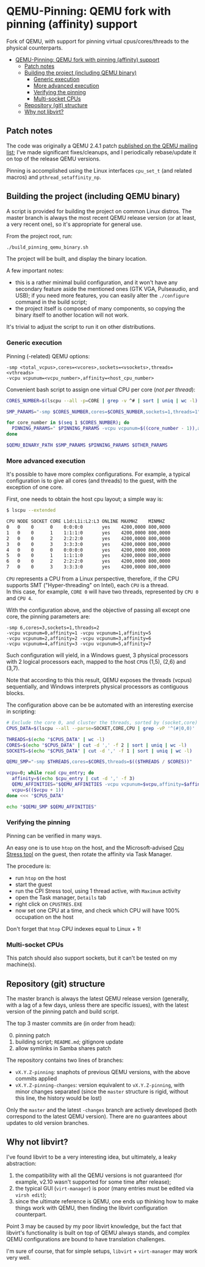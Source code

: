 # QEMU-Pinning: QEMU fork with pinning (affinity) support

Fork of QEMU, with support for pinning virtual cpus/cores/threads to the physical counterparts.

- [QEMU-Pinning: QEMU fork with pinning (affinity) support](#qemu-pinning-qemu-fork-with-pinning-affinity-support)
  - [Patch notes](#patch-notes)
  - [Building the project (including QEMU binary)](#building-the-project-including-qemu-binary)
    - [Generic execution](#generic-execution)
    - [More advanced execution](#more-advanced-execution)
    - [Verifying the pinning](#verifying-the-pinning)
    - [Multi-socket CPUs](#multi-socket-cpus)
  - [Repository (git) structure](#repository-git-structure)
  - [Why not libvirt?](#why-not-libvirt)

## Patch notes

The code was originally a QEMU 2.4.1 patch [published on the QEMU mailing list](https://www.mail-archive.com/qemu-discuss%40nongnu.org/msg02253.html); I've made significant fixes/cleanups, and I periodically rebase/update it on top of the release QEMU versions.

Pinning is accomplished using the Linux interfaces `cpu_set_t` (and related macros) and `pthread_setaffinity_np`.

## Building the project (including QEMU binary)

A script is provided for building the project on common Linux distros. The master branch is always the most recent QEMU release version (or at least, a very recent one), so it's appropriate for general use.

From the project root, run:

```sh
./build_pinning_qemu_binary.sh
```

The project will be built, and display the binary location.

A few important notes:

- this is a rather minimal build configuration, and it won't have any secondary feature aside the mentioned ones (GTK VGA, Pulseaudio, and USB); if you need more features, you can easily alter the `./configure` command in the build script;
- the project itself is composed of many components, so copying the binary itself to another location will not work.

It's trivial to adjust the script to run it on other distributions.

### Generic execution

Pinning (-related) QEMU options:

```
-smp <total_vcpus>,cores=<vcores>,sockets=<vsockets>,threads=<vthreads>
-vcpu vcpunum=<vcpu_number>,affinity=<host_cpu_number>
```

Convenient bash script to assign one virtual CPU per core (*not per thread*):

```sh
CORES_NUMBER=$(lscpu --all -p=CORE | grep -v ^# | sort | uniq | wc -l)

SMP_PARAMS="-smp $CORES_NUMBER,cores=$CORES_NUMBER,sockets=1,threads=1"

for core_number in $(seq 1 $CORES_NUMBER); do
  PINNING_PARAMS=" $PINNING_PARAMS -vcpu vcpunum=$((core_number - 1)),affinity=$((core_number - 1))"
done

$QEMU_BINARY_PATH $SMP_PARAMS $PINNING_PARAMS $OTHER_PARAMS
```

### More advanced execution

It's possible to have more complex configurations. For example, a typical configuration is to give all cores (and threads) to the guest, with the exception of one core.

First, one needs to obtain the host cpu layout; a simple way is:

```sh
$ lscpu --extended

CPU NODE SOCKET CORE L1d:L1i:L2:L3 ONLINE MAXMHZ    MINMHZ
0   0    0      0    0:0:0:0       yes    4200,0000 800,0000
1   0    0      1    1:1:1:0       yes    4200,0000 800,0000
2   0    0      2    2:2:2:0       yes    4200,0000 800,0000
3   0    0      3    3:3:3:0       yes    4200,0000 800,0000
4   0    0      0    0:0:0:0       yes    4200,0000 800,0000
5   0    0      1    1:1:1:0       yes    4200,0000 800,0000
6   0    0      2    2:2:2:0       yes    4200,0000 800,0000
7   0    0      3    3:3:3:0       yes    4200,0000 800,0000
```

`CPU` represents a CPU from a Linux perspective, therefore, if the CPU supports SMT ("Hyper-threading" on Intel), each `CPU` is a thread.  
In this case, for example, `CORE 0` will have two threads, represented by `CPU 0` and `CPU 4`.

With the configuration above, and the objective of passing all except one core, the pinning parameters are:

```
-smp 6,cores=3,sockets=1,threads=2
-vcpu vcpunum=0,affinity=1 -vcpu vcpunum=1,affinity=5
-vcpu vcpunum=2,affinity=2 -vcpu vcpunum=3,affinity=6
-vcpu vcpunum=4,affinity=3 -vcpu vcpunum=5,affinity=7
```

Such configuration will yield, in a Windows guest, 3 physical processors with 2 logical processors each, mapped to the host `CPU`s (1,5), (2,6) and (3,7).

Note that according to this this result, QEMU exposes the threads (vcpus) sequentially, and Windows interprets physical processors as contiguous blocks.

The configuration above can be be automated with an interesting exercise in scripting:

```sh
# Exclude the core 0, and cluster the threads, sorted by (socket,core)
CPUS_DATA=$(lscpu --all --parse=SOCKET,CORE,CPU | grep -vP '^(#|0,0)' | sort -t ',' -n)

THREADS=$(echo "$CPUS_DATA" | wc -l)
CORES=$(echo "$CPUS_DATA" | cut -d ',' -f 2 | sort | uniq | wc -l)
SOCKETS=$(echo "$CPUS_DATA" | cut -d ',' -f 1 | sort | uniq | wc -l)

QEMU_SMP="-smp $THREADS,cores=$CORES,threads=$(($THREADS / $CORES))"

vcpu=0; while read cpu_entry; do
  affinity=$(echo $cpu_entry | cut -d ',' -f 3)
  QEMU_AFFINITIES="$QEMU_AFFINITIES -vcpu vcpunum=$vcpu,affinity=$affinity"
  vcpu=$(($vcpu + 1))
done <<< "$CPUS_DATA"

echo "$QEMU_SMP $QEMU_AFFINITIES"
```

### Verifying the pinning

Pinning can be verified in many ways.

An easy one is to use `htop` on the host, and the Microsoft-advised [Cpu Stress tool](https://blogs.msdn.microsoft.com/vijaysk/2012/10/26/tools-to-simulate-cpu-memory-disk-load) on the guest, then rotate the affinity via Task Manager.

The procedure is:

- run `htop` on the host
- start the guest
- run the CPI Stress tool, using 1 thread active, with `Maximum` activity
- open the Task manager, `Details` tab
- right click on `CPUSTRES.EXE`
- now set one CPU at a time, and check which CPU will have 100% occupation on the host

Don't forget that `htop` CPU indexes equal to Linux + 1!

### Multi-socket CPUs

This patch should also support sockets, but it can't be tested on my machine(s).

## Repository (git) structure

The master branch is always the latest QEMU release version (generally, with a lag of a few days, unless there are specific issues), with the latest version of the pinning patch and build script.

The top 3 master commits are (in order from head):

0. pinning patch
1. building script; `README.md`; gitignore update
2. allow symlinks in Samba shares patch

The repository contains two lines of branches:

- `vX.Y.Z-pinning`: snaphots of previous QEMU versions, with the above commits applied
- `vX.Y.Z-pinning-changes`: version equivalent to `vX.Y.Z-pinning`, with minor changes separated (since the `master` structure is rigid, without this line, the history would be lost)

Only the `master` and the latest `-changes` branch are actively developed (both correspond to the latest QEMU version). There are no guarantees about updates to old version branches.

## Why not libvirt?

I've found libvirt to be a very interesting idea, but ultimately, a leaky abstraction:

1. the compatibility with all the QEMU versions is not guaranteed (for example, v2.10 wasn't supported for some time after release);
2. the typical GUI (`virt-manager`) is poor (many entries must be edited via `virsh edit`);
3. since the ultimate reference is QEMU, one ends up thinking how to make things work with QEMU, then finding the libvirt configuration counterpart.

Point 3 may be caused by my poor libvirt knowledge, but the fact that libvirt's functionality is built on top of QEMU always stands, and complex QEMU configurations are bound to have translation challenges.

I'm sure of course, that for simple setups, `libvirt` + `virt-manager` may work very well.
